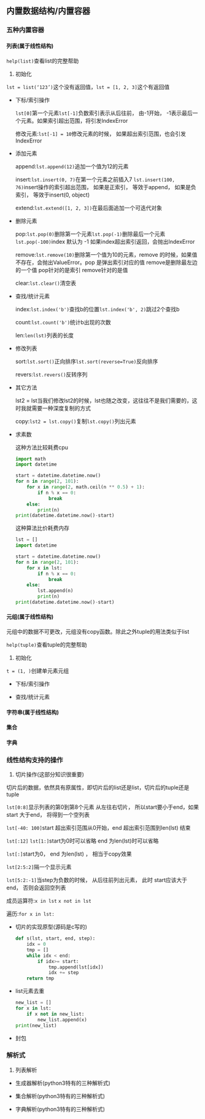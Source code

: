 ## 内置数据结构/内置容器

### 五种内置容器

#### 列表(属于线性结构)

  `help(list)`查看list的完整帮助

1. 初始化

  `lst = list(‘123’)`这个没有返回值，`lst = [1, 2, 3]`这个有返回值

* 下标/索引操作

  `lst[0]`第一个元素`lst[-1]`负数索引表示从后往前， 由-1开始， -1表示最后一个元素。如果索引超出范围，将引发IndexError

  修改元素:`lst[-1] = 10`修改元素的时候， 如果超出索引范围，也会引发IndexError

* 添加元素

  append:`lst.append(12)`追加一个值为12的元素

  insert:`lst.insert(0, 7)`在第一个元素之前插入7
  `lst.insert(100, 76)`insert操作的索引超出范围， 如果是正索引， 等效于append， 如果是负索引， 等效于insert(0, object)

  extend:`lst.extend([1, 2, 3])`在最后面追加一个可迭代对象

* 删除元素

  pop:`lst.pop(0)`删除第一个元素`lst.pop(-1)`删除最后一个元素`lst.pop(-100)`index 默认为 -1 如果index超出索引返回，会抛出IndexError

  remove:`lst.remove(10)`删除第一个值为10的元素，remove 的时候，如果值不存在，会抛出ValueError。pop 是弹出索引对应的值 remove是删除最左边的一个值 pop针对的是索引 remove针对的是值

  clear:`lst.clear()`清空表

* 查找/统计元素

  index:`lst.index('b')`查找b的位置`lst.index('b', 2)`跳过2个查找b

  count:`lst.count('b')`统计b出现的次数

  len:`len(lst)`列表的长度

* 修改列表

  sort:`lst.sort()`正向排序`lst.sort(reverse=True)`反向排序

  revers:`lst.revers()`反转序列

* 其它方法

  lst2 = lst当我们修改lst2的时候，lst也随之改变，这往往不是我们需要的，这时我就需要一种深度复制的方式

  copy:`lst2 = lst.copy()`复制`lst.copy()`列出元素

* 求素数

  这种方法比较耗费cpu

  ```python
  import math
  import datetime

  start = datetime.datetime.now()
  for n in range(2, 101):
      for x in range(2, math.ceil(n ** 0.5) + 1):
          if n % x == 0:
              break
      else:
          print(n)
  print(datetime.datetime.now()-start)
  ```

  这种算法比价耗费内存

  ```python
  lst = []
  import datetime

  start = datetime.datetime.now()
  for n in range(2, 101):
      for x in lst:
          if n % x == 0:
              break
      else:
          lst.append(n)
          print(n)
  print(datetime.datetime.now()-start)
  ```

#### 元组(属于线性结构)

  元组中的数据不可更改，元组没有copy函数。除此之外tuple的用法类似于list

  `help(tuple)`查看tuple的完整帮助

1. 初始化

  `t = (1, )`创建单元素元组

* 下标/索引操作

* 查找/统计元素

#### 字符串(属于线性结构)

#### 集合

#### 字典

### 线性结构支持的操作

1. 切片操作(这部分知识很重要)

  切片后的数据，依然具有原属性，即切片后的list还是list，切片后的tuple还是tuple

  `lst[0:8]`显示列表的第0到第8个元素
  从左往右切片， 所以start要小于end，如果start 大于end， 将得到一个空列表

  `lst[-40: 100]`start 超出索引范围从0开始，end 超出索引范围到len(lst) 结束

  `lst[:12]` `lst[1:]`start为0时可以省略 end 为len(lst)时可以省略

  `lst[:]`start为0， end 为len(lst) ， 相当于copy效果

  `lst[2:5:2]`隔一个显示元素

  `lst[5:2:-1]`当step为负数的时候， 从后往前列出元素， 此时 start应该大于end， 否则会返回空列表

  成员运算符:`x in lst` `x not in lst`

  遍历:`for x in lst:`

* 切片的实现原型(源码是c写的)

  ```python
  def s(lst, start, end, step):
      idx = 0
      tmp = []
      while idx < end:
          if idx>= start:
              tmp.append(lst[idx])
              idx += step
      return tmp
  ```

* list元素去重

  ```python
  new_list = []
  for x in lst:
      if x not in new_list:
          new_list.append(x)
  print(new_list)
  ```

* 封包


### 解析式
1. 列表解析

* 生成器解析(python3特有的三种解析式)

* 集合解析(python3特有的三种解析式)

* 字典解析(python3特有的三种解析式)
